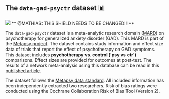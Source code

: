 ## **The `data-gad-psyctr` dataset** 📊 

[<img src="https://img.shields.io/badge/DOI-10.5281%2Fzenodo.10185216-blue">](https://doi.org/10.5281/zenodo.10185216) ** @MATHIAS: THIS SHIELD NEEDS TO BE CHANGED!!!**

The `data-gad-psyctr` dataset is a meta-analytic research domain ([MARD](https://docs.metapsy.org/uploads/ebmental-2022-300509.pdf)) on psychotherapy for generalized anxiety disorder (GAD). This MARD is part of the  [Metapsy project](https://www.metapsy.org/). The dataset contains study information and effect size data of trials that report the effect of psychotherapy on GAD symptoms. This dataset includes **psychotherapy vs. control ('psy vs ctr')** comparisons. Effect sizes are provided for outcomes at post-test. The results of a network meta-analysis using this database can be read in this  [published article](https://jamanetwork.com/journals/jamapsychiatry/fullarticle/2810866).

The dataset follows the [Metapsy data standard](https://docs.metapsy.org/data-preparation/format/). All included information has been independently extracted two researchers. Risk of bias ratings were conducted using the Cochrane Collaboration Risk of Bias Tool (Version 2).

